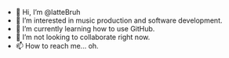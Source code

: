 - 👋 Hi, I’m @latteBruh
- 👀 I’m interested in music production and software development.
- 🌱 I’m currently learning how to use GitHub.
- 💞️ I’m not looking to collaborate right now.
- 📫 How to reach me... oh.
